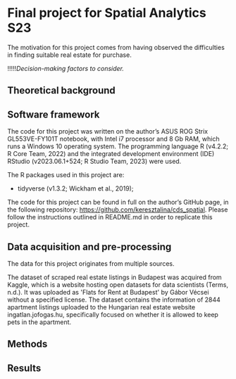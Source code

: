 # Final project for Spatial Analytics S23
The motivation for this project comes from having observed the difficulties in finding suitable real estate for purchase. 

!!!!!*Decision-making factors to consider.*

## Theoretical background

## Software framework
The code for this project was written on the author’s ASUS ROG Strix GL553VE-FY101T notebook, with Intel i7 processor and 8 Gb RAM, which runs a Windows 10 operating system. The programming language R (v4.2.2; R Core Team, 2022) and the integrated development environment (IDE) RStudio (v2023.06.1+524; R Studio Team, 2023) were used. 

The R packages used in this project are: 

- tidyverse (v1.3.2; Wickham et al., 2019); 

The code for this project can be found in full on the author’s GitHub page, in the following repository: https://github.com/keresztalina/cds_spatial. Please follow the instructions outlined in README.md in order to replicate this project.

## Data acquisition and pre-processing
The data for this project originates from multiple sources. 

The dataset of scraped real estate listings in Budapest was acquired from Kaggle, which is a website hosting open datasets for data scientists (Terms, n.d.). It was uploaded as 'Flats for Rent at Budapest' by Gábor Vécsei without a specified license. The dataset contains the information of 2844 apartment listings uploaded to the Hungarian real estate website ingatlan.jofogas.hu, specifically focused on whether it is allowed to keep pets in the apartment.



## Methods

## Results





















